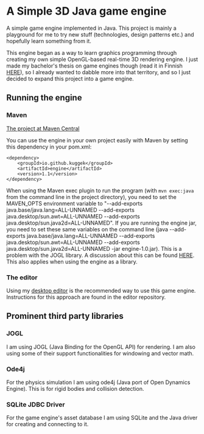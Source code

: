 # A Simple 3D Java game engine
A simple game engine implemented in Java. This project is mainly a playground for me to try new stuff (technologies, design patterns etc.) and hopefully learn something from it.

This engine began as a way to learn graphics programming through creating my own simple OpenGL-based real-time 3D rendering engine. I just made my bachelor's thesis on game engines though (read it in Finnish [HERE](https://urn.fi/URN:NBN:fi:tuni-202405145803)), so I already wanted to dabble more into that territory, and so I just decided to expand this project into a game engine.
 
## Running the engine
### Maven
[The project at Maven Central](https://central.sonatype.com/artifact/io.github.kuggek/engine)

You can use the engine in your own project easily with Maven by setting this dependency in your pom.xml:
```
<dependency>
    <groupId>io.github.kuggek</groupId>
    <artifactId>engine</artifactId>
    <version>1.1</version>
</dependency>
```
When using the Maven exec plugin to run the program (with `mvn exec:java` from the command line in the project directory), you need to set the MAVEN_OPTS environment variable to "--add-exports java.base/java.lang=ALL-UNNAMED --add-exports java.desktop/sun.awt=ALL-UNNAMED --add-exports java.desktop/sun.java2d=ALL-UNNAMED". If you are running the engine jar, you need to set these same variables on the command line (java --add-exports java.base/java.lang=ALL-UNNAMED --add-exports java.desktop/sun.awt=ALL-UNNAMED --add-exports java.desktop/sun.java2d=ALL-UNNAMED -jar engine-1.0.jar). This is a problem with the JOGL library. A discussion about this can be found [HERE](https://jogamp.org/bugzilla/show_bug.cgi?id=1317). This also applies when using the engine as a library.

### The editor
Using my [desktop editor](https://github.com/KuggeK/java-game-engine-editor) is the recommended way to use this game engine. Instructions for this approach are found in the editor repository.

## Prominent third party libraries
### JOGL
I am using JOGL (Java Binding for the OpenGL API) for rendering. I am also using some of their support functionalities for windowing and vector math.

### Ode4j
For the physics simulation I am using ode4j (Java port of Open Dynamics Engine). This is for rigid bodies and collision detection.

### SQLite JDBC Driver
For the game engine's asset database I am using SQLite and the Java driver for creating and connecting to it.
